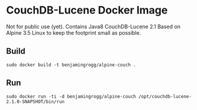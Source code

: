 CouchDB-Lucene Docker Image
===========================

Not for public use (yet).
Contains Java8
CouchDB-Lucene 2.1
Based on Alpine 3.5 Linux to keep the footprint small as possible.


Build
-----

`sudo docker build -t benjamingrogg/alpine-couch .`

Run
---

`sudo docker run -ti -d benjamingrogg/alpine-couch /opt/couchdb-lucene-2.1.0-SNAPSHOT/bin/run`

